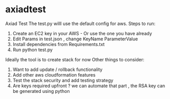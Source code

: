 # axiadtest

Axiad Test
The test.py willl use the default config for aws.
Steps to run:

1. Create an EC2 key in your AWS - Or use the one you have already
2. Edit Params  in test.json , change KeyName ParameterValue
3. Install dependencies from Requirements.txt
4. Run python test.py

Ideally the tool is to create stack for now Other things to consider:
1. Want to add update / rollback functionality
2. Add other aws cloudformation features
3. Test the stack security and add testing strategy
4. Are keys required upfront ? we can automate that part , the RSA key can be generated using python
